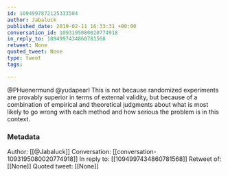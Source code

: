 ```yaml
---
id: 1094997872125333504
author: Jabaluck
published_date: 2019-02-11 16:33:31 +00:00
conversation_id: 1093195080020774918
in_reply_to: 1094997434860781568
retweet: None
quoted_tweet: None
type: tweet
tags:

---
```


@PHuenermund @yudapearl This is not because randomized experiments are provably superior in terms of external validity, but because of a combination of empirical and theoretical judgments about what is most likely to go wrong with each method and how serious the problem is in this context.

### Metadata

Author: [[@Jabaluck]]
Conversation: [[conversation-1093195080020774918]]
In reply to: [[1094997434860781568]]
Retweet of: [[None]]
Quoted tweet: [[None]]

